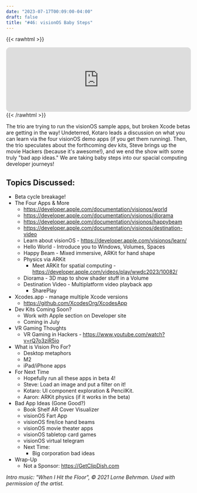 ```yaml
---
date: "2023-07-17T00:09:00-04:00"
draft: false 
title: "#46: visionOS Baby Steps"
---
```


{{< rawhtml >}}
<iframe id="embedPlayer" src="https://embed.podcasts.apple.com/us/podcast/46-visionos-baby-steps/id1589612693?i=1000621349907&amp;itsct=podcast_box_player&amp;itscg=30200&amp;ls=1&amp;theme=auto" height="175px" frameborder="0" sandbox="allow-forms allow-popups allow-same-origin allow-scripts allow-top-navigation-by-user-activation" allow="autoplay *; encrypted-media *; clipboard-write" style="width: 100%; max-width: 660px; overflow: hidden; border-radius: 10px; transform: translateZ(0px); animation: 2s 6 loading-indicator; background-color: rgb(228, 228, 228); --noir-inline-background-color: #20272b;" data-noir-inline-background-color=""></iframe>
{{< /rawhtml >}}

The trio are trying to run the visionOS sample apps, but broken Xcode betas are getting in the way! Undeterred, Kotaro leads a discussion on what you can learn via the four visionOS demo apps (if you get them running). Then, the trio speculates about the forthcoming dev kits, Steve brings up the movie Hackers (because it's awesome!), and we end the show with some truly "bad app ideas." We are taking baby steps into our spacial computing developer journeys!

## Topics Discussed:
- Beta cycle breakage!
- The Four Apps & More
    - https://developer.apple.com/documentation/visionos/world
    - https://developer.apple.com/documentation/visionos/diorama
    - https://developer.apple.com/documentation/visionos/happybeam
    - https://developer.apple.com/documentation/visionos/destination-video
    - Learn about visionOS - https://developer.apple.com/visionos/learn/
    - Hello World - Introduce you to Windows, Volumes, Spaces
    - Happy Beam - Mixed immersive, ARKit for hand shape
    - Physics via ARKit
        - Meet ARKit for spatial computing - https://developer.apple.com/videos/play/wwdc2023/10082/
    - Diorama -  3D map to show shader stuff in a Volume
    - Destination Video - Multiplatform video playback app
        - SharePlay
- Xcodes.app - manage multiple Xcode versions
    - https://github.com/XcodesOrg/XcodesApp
- Dev Kits Coming Soon?
    - Work with Apple section on Developer site
    - Coming in July
- VR Gaming Thoughts 
    - VR Gaming in Hackers - https://www.youtube.com/watch?v=rQ7o3ziR5io
- What is Vision Pro For?
    - Desktop metaphors
    - M2
    - iPad/iPhone apps
- For Next Time
    - Hopefully run all these apps in beta 4!
    - Steve: Load an image and put a filter on it!
    - Kotaro: UI component exploration & PencilKit.
    - Aaron: ARKit physics (if it works in the beta)
- Bad App Ideas (Gone Good?)
    - Book Shelf AR Cover Visualizer
    - visionOS Fart App
    - visionOS fire/ice hand beams
    - visionOS movie theater apps
    - visionOS tabletop card games
    - visionOS virtual telegram
    - Next Time:
        - Big corporation bad ideas
- Wrap-Up
    - Not a Sponsor: https://GetClipDish.com

*Intro music: "When I Hit the Floor", © 2021 Lorne Behrman. Used with permission of the artist.*
